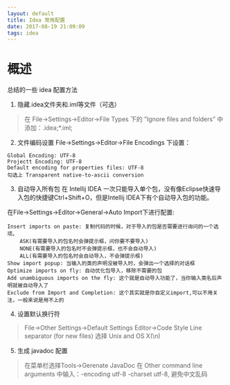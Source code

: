 ```yaml
---
layout: default
title: Idea 常用配置
date: 2017-08-19 21:09:09
tags: idea
---
```

# 概述
总结的一些 idea 配置方法

1. 隐藏.idea文件夹和.iml等文件（可选）

> 在 File->Settings->Editor->File Types 下的 ”Ignore files and folders” 中添加：.idea;*.iml;

2. 文件编码设置
File->Settings->Editor->File Encodings 下设置：
```
Global Encoding: UTF-8
Projectt Encoding: UTF-8
Default encoding for properties files: UTF-8
勾选上 Transparent native-to-ascii conversion
```
3. 自动导入所有包
在 Intellij IDEA 一次只能导入单个包，没有像Eclipse快速导入包的快捷键Ctrl+Shift+O，但是Intellij IDEA下有个自动导入包的功能。

在File->Settings->Editor->General->Auto Import下进行配置:
```
Insert imports on paste: 复制代码的时候，对于导入的包是否需要进行询问的一个选项。
    ASK(有需要导入的包名时会弹提示框，问你要不要导入)
    NONE(有需要导入的包名时不会弹提示框，也不会自动导入)
    ALL(有需要导入的包名时会自动导入，不会弹提示框)
Show import popup: 当输入的类的声明没被导入时，会弹出一个选择的对话框
Optimize imports on fly: 自动优化包导入，移除不需要的包
Add unambiguous imports on the fly: 这个就是自动导入功能了，当你输入类名后声明就被自动导入了
Exclude from Import and Completion: 这个其实就是你自定义import,可以不用关注，一般来说是用不上的
```
4. 设置默认换行符

> File->Other Settings->Default Settings
> Editor->Code Style
> Line separator (for new files) 选择 Unix and OS X(\n)

5. 生成 javadoc 配置

> 在菜单栏选择Tools->Gerenate JavaDoc
> 在 Other command line arguments 中输入：-encoding utf-8 -charset utf-8, 避免中文乱码
